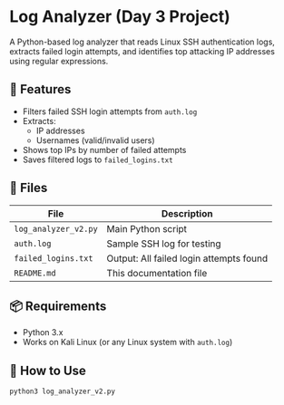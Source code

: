 # Log Analyzer (Day 3 Project)

A Python-based log analyzer that reads Linux SSH authentication logs, extracts failed login attempts, and identifies top attacking IP addresses using regular expressions.

## 🚀 Features

- Filters failed SSH login attempts from `auth.log`
- Extracts:
  - IP addresses
  - Usernames (valid/invalid users)
- Shows top IPs by number of failed attempts
- Saves filtered logs to `failed_logins.txt`

## 📁 Files

| File               | Description                              |
|--------------------|------------------------------------------|
| `log_analyzer_v2.py` | Main Python script                      |
| `auth.log`         | Sample SSH log for testing               |
| `failed_logins.txt`| Output: All failed login attempts found  |
| `README.md`        | This documentation file                  |

## 📦 Requirements

- Python 3.x  
- Works on Kali Linux (or any Linux system with `auth.log`)

## 🧪 How to Use

```bash
python3 log_analyzer_v2.py

